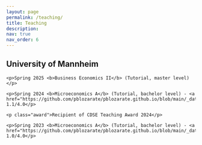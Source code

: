 ```yaml
---
layout: page
permalink: /teaching/
title: Teaching
description: 
nav: true
nav_order: 6
---
```

<html lang="en">
<head>
    <meta charset="UTF-8">
    <meta name="viewport" content="width=device-width, initial-scale=1.0">
    <title>Academic Profile</title>
    <style>
        /* Style for the award with proper alignment */
        .award {
            color: #0366d6;
            display: block;
            margin: 5px 0 16px 20px; /* Add a subtle 20px left margin for slight indentation */
            position: relative;
            padding-left: 10px; /* Add padding to account for the vertical bar */
            border-left: 3px solid #0366d6; /* Use border-left instead of a pseudo-element */
        }
    </style>
</head>
<body>   
    <h2>University of Mannheim</h2>
    
    <p>Spring 2025 <b>Business Economics II</b> (Tutorial, master level)</p>
    
    <p>Spring 2024 <b>Microeconomics A</b> (Tutorial, bachelor level) - <a href="https://github.com/pblozarate/pblozarate.github.io/blob/main/_data/Micro_A_2024.pdf">Evaluation</a> 1.1/4.0</p>
    
    <p class="award">Recipient of CDSE Teaching Award 2024</p>
    
    <p>Spring 2023 <b>Microeconomics A</b> (Tutorial, bachelor level) - <a href="https://github.com/pblozarate/pblozarate.github.io/blob/main/_data/Micro_A_2023.pdf">Evaluation</a> 1.0/4.0</p>
</body>
</html>

